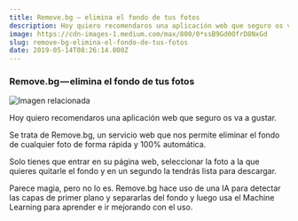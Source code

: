 ```yaml
---
title: Remove.bg — elimina el fondo de tus fotos
description: Hoy quiero recomendaros una aplicación web que seguro os va a gustar.
image: https://cdn-images-1.medium.com/max/800/0*ssB9Gd0OfrD8NxGd
slug: remove-bg-elimina-el-fondo-de-tus-fotos
date: 2019-05-14T08:26:14.000Z
---
```


### Remove.bg — elimina el fondo de tus fotos

![Imagen relacionada](https://cdn-images-1.medium.com/max/800/0*ssB9Gd0OfrD8NxGd)

Hoy quiero recomendaros una aplicación web que seguro os va a gustar.

Se trata de Remove.bg, un servicio web que nos permite eliminar el fondo de cualquier foto de forma rápida y 100% automática.

Solo tienes que entrar en su página web, seleccionar la foto a la que quieres quitarle el fondo y en un segundo la tendrás lista para descargar.

Parece magia, pero no lo es. Remove.bg hace uso de una IA para detectar las capas de primer plano y separarlas del fondo y luego usa el Machine Learning para aprender e ir mejorando con el uso.
